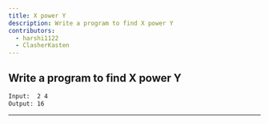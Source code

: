 ```yaml
---
title: X power Y
description: Write a program to find X power Y
contributors:
  - harshi1122
  - ClasherKasten
---
```


## Write a program to find X power Y

```txt
Input:  2 4
Output: 16
```

---
